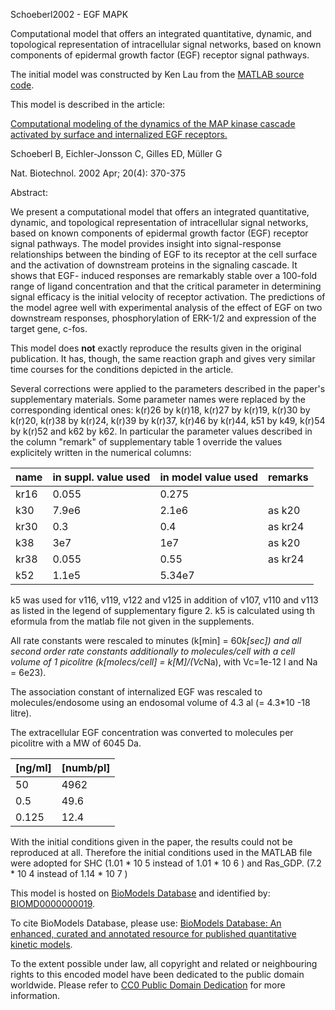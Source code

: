 

Schoeberl2002 - EGF MAPK

Computational model that offers an integrated quantitative, dynamic, and
topological representation of intracellular signal networks, based on known
components of epidermal growth factor (EGF) receptor signal pathways.

The initial model was constructed by Ken Lau from the [MATLAB source
code](http://web.mit.edu/dllaz/egf_pap/).

This model is described in the article:

[Computational modeling of the dynamics of the MAP kinase cascade activated by
surface and internalized EGF
receptors.](http://identifiers.org/pubmed/11923843)

Schoeberl B, Eichler-Jonsson C, Gilles ED, Müller G

Nat. Biotechnol. 2002 Apr; 20(4): 370-375

Abstract:

We present a computational model that offers an integrated quantitative,
dynamic, and topological representation of intracellular signal networks,
based on known components of epidermal growth factor (EGF) receptor signal
pathways. The model provides insight into signal-response relationships
between the binding of EGF to its receptor at the cell surface and the
activation of downstream proteins in the signaling cascade. It shows that EGF-
induced responses are remarkably stable over a 100-fold range of ligand
concentration and that the critical parameter in determining signal efficacy
is the initial velocity of receptor activation. The predictions of the model
agree well with experimental analysis of the effect of EGF on two downstream
responses, phosphorylation of ERK-1/2 and expression of the target gene,
c-fos.

This model does **not** exactly reproduce the results given in the original
publication. It has, though, the same reaction graph and gives very similar
time courses for the conditions depicted in the article.

Several corrections were applied to the parameters described in the paper's
supplementary materials. Some parameter names were replaced by the
corresponding identical ones: k(r)26 by k(r)18, k(r)27 by k(r)19, k(r)30 by
k(r)20, k(r)38 by k(r)24, k(r)39 by k(r)37, k(r)46 by k(r)44, k51 by k49,
k(r)54 by k(r)52 and k62 by k62. In particular the parameter values described
in the column "remark" of supplementary table 1 override the values
explicitely written in the numerical columns:

name | in suppl. value used | in model value used | remarks  
---|---|---|---  
kr16 | 0.055 | 0.275 |  
k30 | 7.9e6 | 2.1e6 | as k20  
kr30 | 0.3 | 0.4 | as kr24  
k38 | 3e7 | 1e7 | as k20  
kr38 | 0.055 | 0.55 | as kr24  
k52 | 1.1e5 | 5.34e7 |  
  
k5 was used for v116, v119, v122 and v125 in addition of v107, v110 and v113
as listed in the legend of supplementary figure 2. k5 is calculated using th
eformula from the matlab file not given in the supplements.

All rate constants were rescaled to minutes (k[min] = 60*k[sec]) and all
second order rate constants additionally to molecules/cell with a cell volume
of 1 picolitre (k[molecs/cell] = k[M]/(Vc*Na), with Vc=1e-12 l and Na = 6e23).

The association constant of internalized EGF was rescaled to
molecules/endosome using an endosomal volume of 4.3 al (= 4.3*10 -18 litre).

The extracellular EGF concentration was converted to molecules per picolitre
with a MW of 6045 Da.

[ng/ml] | [numb/pl]  
---|---  
50 | 4962  
0.5 | 49.6  
0.125 | 12.4  
  
With the initial conditions given in the paper, the results could not be
reproduced at all. Therefore the initial conditions used in the MATLAB file
were adopted for SHC (1.01 * 10 5 instead of 1.01 * 10 6 ) and Ras_GDP. (7.2 *
10 4 instead of 1.14 * 10 7 )

This model is hosted on [BioModels Database](http://www.ebi.ac.uk/biomodels/)
and identified by:
[BIOMD0000000019](http://identifiers.org/biomodels.db/BIOMD0000000019).

To cite BioModels Database, please use: [BioModels Database: An enhanced,
curated and annotated resource for published quantitative kinetic
models](http://identifiers.org/pubmed/20587024).

To the extent possible under law, all copyright and related or neighbouring
rights to this encoded model have been dedicated to the public domain
worldwide. Please refer to [CC0 Public Domain
Dedication](http://creativecommons.org/publicdomain/zero/1.0/) for more
information.

